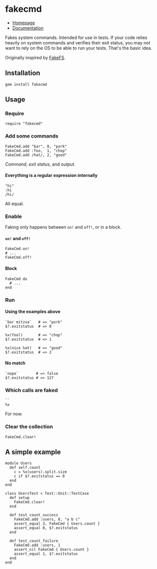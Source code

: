 fakecmd
=======

* [Homepage](http://github.com/blom/fakecmd)
* [Documentation](http://rdoc.info/github/blom/fakecmd)

Fakes system commands. Intended for use in tests. If your code relies heavily
on system commands and verifies their exit status, you may not want to rely on
the OS to be able to run your tests. That's the basic idea.

Originally inspired by [FakeFS](http://github.com/defunkt/fakefs).

Installation
------------

    gem install fakecmd

Usage
-----

### Require

    require "fakecmd"

### Add some commands

    FakeCmd.add "bar", 0, "pork"
    FakeCmd.add :foo,  1, "chop"
    FakeCmd.add /hat/, 2, "good"

*Command*, *exit status*, and *output*.

#### Everything is a regular expression internally

    "hi"
    :hi
    /hi/

All equal.

### Enable

Faking only happens between `on!` and `off!`, or in a block.

#### `on!` and `off!`

    FakeCmd.on!
    # ...
    FakeCmd.off!

#### Block

    FakeCmd do
      # ...
    end

### Run

#### Using the examples above

    `bar mitzva`   # => "pork"
    $?.exitstatus  # => 0

    %x(fool)       # => "chop"
    $?.exitstatus  # => 1

    %x(nice hat)   # => "good"
    $?.exitstatus  # => 2

#### No match

    `nope`        # => false
    $?.exitstatus # => 127

### Which calls are faked

    ``
    %x

For now.

### Clear the collection

    FakeCmd.clear!

A simple example
----------------

    module Users
      def self.count
        c = %x(users).split.size
        c if $?.exitstatus == 0
      end
    end

    class UsersTest < Test::Unit::TestCase
      def setup
        FakeCmd.clear!
      end

      def test_count_success
        FakeCmd.add :users, 0, "a b c"
        assert_equal 3, FakeCmd { Users.count }
        assert_equal 0, $?.exitstatus
      end

      def test_count_failure
        FakeCmd.add :users, 1
        assert_nil FakeCmd { Users.count }
        assert_equal 1, $?.exitstatus
      end
    end
